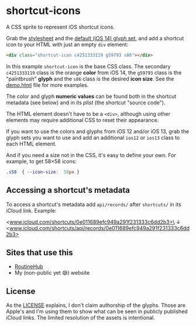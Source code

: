 # shortcut-icons

A CSS sprite to represent iOS shortcut icons.

Grab the [stylesheet](https://github.com/atnbueno/shortcut-icons/blob/main/shortcut-icons.css) and the [default (iOS 14) glyph set](https://github.com/atnbueno/shortcut-icons/blob/main/ios14-glyphs.png), and add a shortcut icon to your HTML with just an empty `div` element:

```html
<div class="shortcut-icon c4251333119 g59793 s86"></div>
```

In this example `shortcut-icon` is the base CSS class. The secondary `c4251333119` class is the orange **color** from iOS 14, the `g59793` class is the "paintbrush" **glyph** and the `s86` class is the desired **icon size**. See the [demo.html](https://github.com/atnbueno/shortcut-icons/blob/main/demo.html) file for more examples.

The color and glyph **numeric values** can be found both in the shortcut metadata (see below) and in its _plist_ (the shortcut "source code").

The HTML element doesn't have to be a `<div>`, although using other elements may require additional CSS to reset their appearance.

If you want to use the colors and glyphs from iOS 12 and/or iOS 13, grab the glyph sets you want to use and add an additional `ios12` or `ios13` class to each HTML element.

And if you need a size not in the CSS, it's easy to define your own. For example, to get 58×58 icons:

```css
.s58  { --icon-size:  58px }
```

## Accessing a shortcut's metadata

To access a shortcut's metadata add `api/records/` after `shortcuts/` in its iCloud link. Example:

<www.icloud.com/shortcuts/0e011689efc949a291f231333c6dd2b3>\
↓\
<www.icloud.com/shortcuts/api/records/0e011689efc949a291f231333c6dd2b3>

## Sites that use this

- [RoutineHub](https://routinehub.co/)
- My (non-public yet 😅) website

## License

As the [LICENSE](https://github.com/atnbueno/shortcut-icons/blob/main/LICENSE) explains, I don't claim authorship of the glyphs. Those are Apple's and I'm using them to show what can be seen in publicly published iCloud links. The limited resolution of the assets is intentional.
